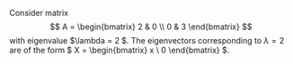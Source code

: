 Consider matrix $$ A = \begin{bmatrix} 2 & 0 \\ 0 & 3 \end{bmatrix} $$ with eigenvalue $\lambda = 2 $. The eigenvectors corresponding to $\lambda = 2$ are of the form $ X = \begin{bmatrix} x \\ 0 \end{bmatrix} $.